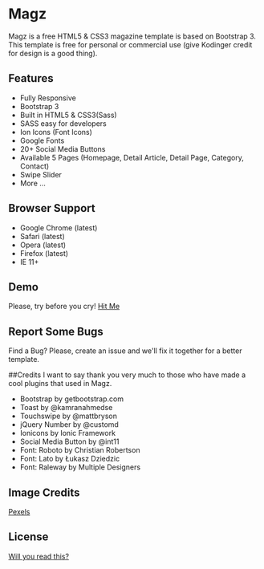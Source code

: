 # Magz
Magz is a free HTML5 & CSS3 magazine template is based on Bootstrap 3. This template is free for personal or commercial use (give Kodinger credit for design is a good thing).

## Features
- Fully Responsive
- Bootstrap 3
- Built in HTML5 & CSS3(Sass)
- SASS easy for developers
- Ion Icons (Font Icons)
- Google Fonts
- 20+ Social Media Buttons
- Available 5 Pages (Homepage, Detail Article, Detail Page, Category, Contact)
- Swipe Slider
- More ...

## Browser Support
- Google Chrome (latest)
- Safari (latest)
- Opera (latest)
- Firefox (latest)
- IE 11+

## Demo
Please, try before you cry!
<a href="http://demo.kodinger.com/magz">Hit Me</a>

## Report Some Bugs
Find a Bug? Please, create an issue and we'll fix it together for a better template.

##Credits
I want to say thank you very much to those who have made a cool plugins that used in Magz.
- Bootstrap by getbootstrap.com
- Toast by @kamranahmedse
- Touchswipe by @mattbryson
- jQuery Number by @customd
- Ionicons by Ionic Framework
- Social Media Button by @int11
- Font: Roboto by Christian Robertson
- Font: Lato by Łukasz Dziedzic
- Font: Raleway by Multiple Designers

## Image Credits
<a href="http://pexels.com">Pexels</a>

## License
<a href="https://github.com/nauvalazhar/Magz/blob/master/LICENSE">Will you read this?</a>
